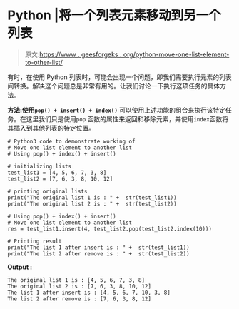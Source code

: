 # Python |将一个列表元素移动到另一个列表

> 原文:[https://www . geesforgeks . org/python-move-one-list-element-to-other-list/](https://www.geeksforgeeks.org/python-move-one-list-element-to-another-list/)

有时，在使用 Python 列表时，可能会出现一个问题，即我们需要执行元素的列表间转换。解决这个问题总是非常有用的。让我们讨论一下执行这项任务的具体方法。

**方法:使用`pop() + insert() + index()`**
可以使用上述功能的组合来执行该特定任务。在这里我们只是使用`pop` 函数的属性来返回和移除元素，并使用`index`函数将其插入到其他列表的特定位置。

```
# Python3 code to demonstrate working of
# Move one list element to another list
# Using pop() + index() + insert()

# initializing lists
test_list1 = [4, 5, 6, 7, 3, 8]
test_list2 = [7, 6, 3, 8, 10, 12]

# printing original lists
print("The original list 1 is : " +  str(test_list1))
print("The original list 2 is : " +  str(test_list2))

# Using pop() + index() + insert()
# Move one list element to another list
res = test_list1.insert(4, test_list2.pop(test_list2.index(10)))

# Printing result
print("The list 1 after insert is : " +  str(test_list1))
print("The list 2 after remove is : " +  str(test_list2))
```

**Output :**

```
The original list 1 is : [4, 5, 6, 7, 3, 8]
The original list 2 is : [7, 6, 3, 8, 10, 12]
The list 1 after insert is : [4, 5, 6, 7, 10, 3, 8]
The list 2 after remove is : [7, 6, 3, 8, 12]

```
